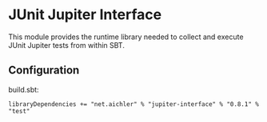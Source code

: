 # JUnit Jupiter Interface

This module provides the runtime library needed to collect and execute 
JUnit Jupiter tests from within SBT.

## Configuration

build.sbt:
```
libraryDependencies += "net.aichler" % "jupiter-interface" % "0.8.1" % "test"
```